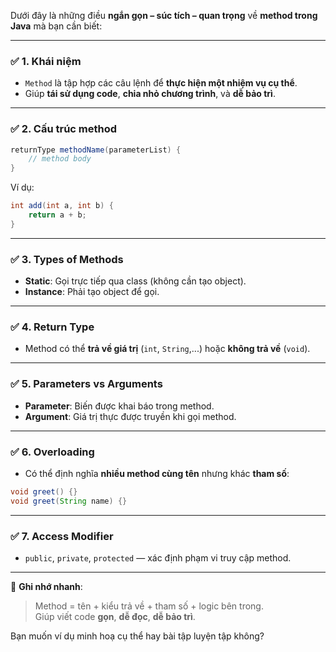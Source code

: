 Dưới đây là những điều **ngắn gọn – súc tích – quan trọng** về **method trong Java** mà bạn cần biết:

---

### ✅ 1. **Khái niệm**
- `Method` là tập hợp các câu lệnh để **thực hiện một nhiệm vụ cụ thể**.
- Giúp **tái sử dụng code**, **chia nhỏ chương trình**, và **dễ bảo trì**.

---

### ✅ 2. **Cấu trúc method**
```java
returnType methodName(parameterList) {
    // method body
}
```

Ví dụ:
```java
int add(int a, int b) {
    return a + b;
}
```

---

### ✅ 3. **Types of Methods**
- **Static**: Gọi trực tiếp qua class (không cần tạo object).
- **Instance**: Phải tạo object để gọi.

---

### ✅ 4. **Return Type**
- Method có thể **trả về giá trị** (`int`, `String`,...) hoặc **không trả về** (`void`).

---

### ✅ 5. **Parameters vs Arguments**
- **Parameter**: Biến được khai báo trong method.
- **Argument**: Giá trị thực được truyền khi gọi method.

---

### ✅ 6. **Overloading**
- Có thể định nghĩa **nhiều method cùng tên** nhưng khác **tham số**:
```java
void greet() {}
void greet(String name) {}
```

---

### ✅ 7. **Access Modifier**
- `public`, `private`, `protected` — xác định phạm vi truy cập method.

---

📌 **Ghi nhớ nhanh**:
> Method = tên + kiểu trả về + tham số + logic bên trong.  
> Giúp viết code **gọn**, **dễ đọc**, **dễ bảo trì**.

Bạn muốn ví dụ minh hoạ cụ thể hay bài tập luyện tập không?